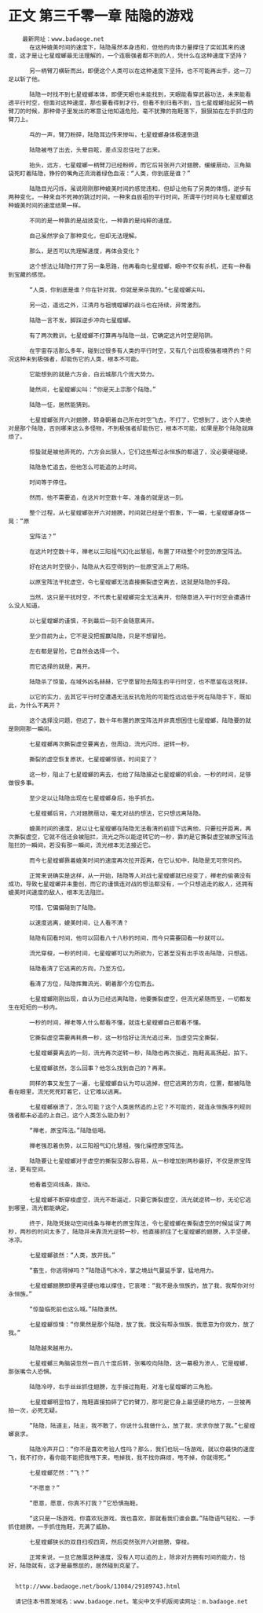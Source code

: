 # 正文 第三千零一章 陆隐的游戏
        最新网址：www.badaoge.net
          在这种媲美时间的速度下，陆隐虽然本身违和，但他的肉体力量撑住了突如其来的速度，这才是让七星螳螂最无法理解的，一个连极强者都不到的人，凭什么在这种速度下坚持？
      
          另一柄臂刀横斩而出，即便这个人类可以在这种速度下坚持，也不可能再出手，这一刀足以斩了他。
      
          陆隐一时找不到七星螳螂本体，即便天眼也未能找到，天眼能看穿武器功法，未来能看透平行时空，但面对这种速度，那也要看得到才行，但看不到归看不到，当七星螳螂抬起另一柄臂刀的时候，那种骨子里发出的寒意让他知道危险，毫不犹豫的拖鞋落下，狠狠拍在左手抓住的臂刀上。
      
          乓的一声，臂刀粉碎，陆隐耳边传来惨叫，七星螳螂身体极速倒退
      
          陆隐被甩了出去，头晕目眩，差点没忍住吐了出来。
      
          抬头，远方，七星螳螂一柄臂刀已经粉碎，而它后背张开六对翅膀，缓缓扇动，三角脑袋死盯着陆隐，狰狞的嘴角还流淌着绿色血液：“人类，你到底是谁？”
      
          陆隐目光闪烁，虽说刚刚那种媲美时间的感觉违和，但却让他有了另类的体悟，逆步有两种变化，一种来自不死神的跳过时间，一种来自辰祖的平行时间，所谓平行时间与七星螳螂这种媲美时间的速度结果一样。
      
          不同的是一种靠的是战技变化，一种靠的是纯粹的速度。
      
          自己虽然学会了那种变化，但却无法理解。
      
          那么，是否可以先理解速度，再体会变化？
      
          这个想法让陆隐打开了另一条思路，他再看向七星螳螂，眼中不仅有杀机，还有一种看到宝藏的感觉。
      
          “人类，你到底是谁？你在针对我，你就是来杀我的。”七星螳螂尖叫。
      
          另一边，遥远之外，江清月与祖境螳螂的战斗也在持续，异常激烈。
      
          陆隐一言不发，脚踩逆步冲向七星螳螂。
      
          有了两次教训，七星螳螂不打算再与陆隐一战，它确定这片时空是陷阱。
      
          在宇宙存活那么多年，碰到过很多有人类的平行时空，又有几个出现极强者境界的？何况这种未到极强者，却能伤它的人类，根本不可能。
      
          它能想到的就是六方会，白云城那几个庞大势力。
      
          陡然间，七星螳螂尖叫：“你是天上宗那个陆隐。”
      
          陆隐一怔，居然能猜到。
      
          七星螳螂张开六对翅膀，转身朝着自己所在时空飞去，不打了，它想到了，这个人类绝对是那个陆隐，否则哪来这么多怪物，不到极强者却能伤它，根本不可能，如果是那个陆隐就麻烦了。
      
          惊蛰就是被他弄死的，六方会出狠人，它们这些帮过永恒族的都退了，没必要硬碰硬。
      
          陆隐急忙追去，但他怎么可能追的上时间。
      
          时间等于停住。
      
          然而，他不需要追，在这片时空数十年，准备的就是这一刻。
      
          整个过程，从七星螳螂张开六对翅膀，时间就已经是个假象，下一瞬，七星螳螂身体一晃：“原
      
          宝阵法？”
      
          在这片时空数十年，禅老以三阳祖气幻化出慧祖，布置了环绕整个时空的原宝阵法。
      
          好在这片时空很小，陆隐从大石空得到的一批原宝派上了用场。
      
          以原宝阵法干扰虚空，令七星螳螂无法直接撕裂虚空离去，这就是陆隐的手段。
      
          当然，这只是干扰时空，不代表七星螳螂完全无法离开，但随意进入平行时空会遭遇什么没人知道。
      
          以七星螳螂的谨慎，不到最后一刻不会随意离开。
      
          至少目前为止，它不是没把握赢陆隐，只是不想冒险。
      
          左右都是冒险，它自然会选择一个。
      
          而它选择的就是，离开。
      
          陆隐杀了惊蛰，在域外凶名赫赫，它宁愿冒险去陌生的平行时空，也不愿留在这死拼。
      
          以它的实力，去其它平行时空遭遇无法反抗危险的可能性远远低于死在陆隐手下，既如此，为什么不离开？
      
          这个选择没问题，但迟了，数十年布置的原宝阵法并非真想困住七星螳螂，陆隐要的就是刚刚那一瞬间。
      
          七星螳螂再次撕裂虚空要离去，但周边，流光闪烁，逆转一秒。
      
          撕裂的虚空恢复原状，七星螳螂惊骇，时间变了？
      
          这一秒，阻止了七星螳螂的离去，也给了陆隐接近七星螳螂的机会，一秒的时间，足够做很多事。
      
          至少足以让陆隐出现在七星螳螂身后，抬手抓去。
      
          七星螳螂后背，六对翅膀扇动，毫无对战的想法，它只想远离陆隐。
      
          媲美时间的速度，足以让七星螳螂在陆隐无法看清的前提下远离他，只要拉开距离，再次撕裂虚空，它就不信还会被阻拦，流光之所以能逆转它的一秒，靠的是它撕裂虚空被原宝阵法阻拦的一瞬间，若没有那一瞬间，流光根本无法接近它。
      
          而今七星螳螂靠着媲美时间的速度再次拉开距离，在它认知中，陆隐是无可奈何的。
      
          正常来说确实是这样，从一开始，陆隐等人对战七星螳螂就已经变了，禅老的偷袭没有成功，导致七星螳螂并未重创，而它的谨慎连对战的想法都没有，一个只想逃走的敌人，还拥有媲美时间速度的敌人，根本无法阻拦。
      
          可惜，它偏偏碰到了陆隐。
      
          以速度逃离，媲美时间，让人看不清？
      
          陆隐有回看时间，他可以回看八十八秒的时间，而今只需要回看一秒就可以。
      
          流光穿梭，一秒的时间，七星螳螂可以为所欲为，它甚至没有出手攻击陆隐，只想逃。
      
          陆隐看清了它逃离的方向，乃至方位。
      
          看清了方位，陆隐挥舞流光，朝着那个方位而去。
      
          七星螳螂刚刚出现，自认为已经远离陆隐，他要撕裂虚空，但流光紧随而至，一切都发生在短短的一秒内。
      
          一秒的时间，禅老等人什么都看不懂，就连七星螳螂自己都看不懂。
      
          它撕裂虚空需要再耗费一秒，这一秒恰好让流光追过来，当虚空完全撕裂，
      
          七星螳螂要离去的一刻，流光再次逆转一秒，陆隐也再次接近，拖鞋高高扬起，拍下。
      
          七星螳螂骇然，怎么回事？他怎么找到自己的？再来。
      
          同样的事又发生了一遍，七星螳螂自认为可以逃掉，但它逃离的方向，位置，都被陆隐看在眼里，流光死死盯着它，让它难以逃离。
      
          七星螳螂崩溃了，怎么可能？这个人类居然追的上它？不可能的，就连永恒族序列规则强者都未必追的上自己，这个人类怎么能办到？
      
          “禅老，原宝阵法。”陆隐低喝。
      
          禅老强忍着伤势，以三阳祖气幻化慧祖，强化操控原宝阵法。
      
          陆隐要让七星螳螂对于虚空的撕裂没那么容易，从一秒增加到两秒最好，不仅是原宝阵法，更有空间。
      
          他看着空间线条，拨动。
      
          七星螳螂不断穿梭虚空，流光不断逼近，只要它撕裂虚空，流光就逆转一秒，无论它逃到哪里，流光都能确定。
      
          终于，陆隐凭拨动空间线条与禅老的原宝阵法，令七星螳螂在撕裂虚空的时候延误了两秒，两秒的时间太多了，陆隐并未靠流光逆转一秒，他直接抓住了七星螳螂的翅膀，入手坚硬，冰凉。
      
          七星螳螂骇然：“人类，放开我。”
      
          “畜生，你逃得掉吗？”陆隐语气冰冷，掌之境战气蔓延手掌，猛地用力。
      
          七星螳螂翅膀即便再坚硬也难以撑住，它哀嚎：“我不是永恒族的，放了我，我帮你对付永恒族。”
      
          “惊蛰临死前也这么喊。”陆隐漠然。
      
          七星螳螂惊悚：“你果然是那个陆隐，放了我，我没有帮永恒族，我愿意为你效力，放了我。”
      
          陆隐越来越用力。
      
          七星螳螂三角脑袋忽然一百八十度后转，张嘴咬向陆隐，这一幕极为渗人，它是螳螂，那张嘴令人恐惧。
      
          陆隐冷哼，右手丝丝抓住翅膀，左手接过拖鞋，对准七星螳螂的三角脸。
      
          七星螳螂明显怕了，拖鞋直接拍碎了它的臂刀，那可是它身上最坚硬的地方，一旦被再拍一次，必死无疑。
      
          “陆隐，陆道主，陆主，我不敢了，你说什么我做什么，放了我，求求你放了我。”七星螳螂哀求。
      
          陆隐冷声开口：“你不是喜欢考验人性吗？那么，我们也玩一场游戏，就以你最快的速度飞，我不打你，看你能不能把我甩下来，甩掉我，我不找你麻烦，甩不掉，你就得死。”
      
          七星螳螂茫然：“飞？”
      
          “不愿意？”
      
          “愿意，愿意，你真不打我？”它恐惧拖鞋。
      
          “这只是一场游戏，你喜欢玩游戏，我也喜欢，那就看我们谁会赢。”陆隐语气轻松，一手抓住翅膀，一手抓住拖鞋，充满了威胁。
      
          七星螳螂狭长的双目扫视四周，然后突然张开六对翅膀，穿梭。
      
          正常来说，一旦它施展这种速度，没有人可以追的上，除非对方拥有时间的能力，恰好，陆隐就有，这才是最憋屈的，居然碰到克星了。
      
      
      http://www.badaoge.net/book/13084/29189743.html
      
      请记住本书首发域名：www.badaoge.net。笔尖中文手机版阅读网址：m.badaoge.net